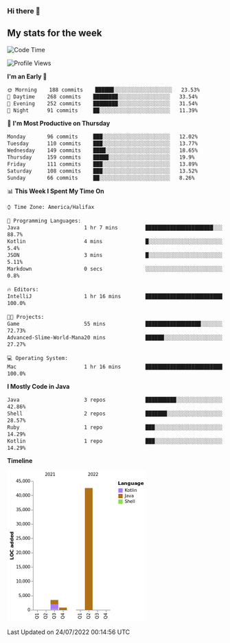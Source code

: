 ### Hi there 👋

## My stats for the week
<!--START_SECTION:waka-->
![Code Time](http://img.shields.io/badge/Code%20Time-323%20hrs%2027%20mins-blue)

![Profile Views](http://img.shields.io/badge/Profile%20Views-0-blue)

**I'm an Early 🐤** 

```text
🌞 Morning    188 commits    ██████░░░░░░░░░░░░░░░░░░░   23.53% 
🌆 Daytime    268 commits    ████████░░░░░░░░░░░░░░░░░   33.54% 
🌃 Evening    252 commits    ████████░░░░░░░░░░░░░░░░░   31.54% 
🌙 Night      91 commits     ██░░░░░░░░░░░░░░░░░░░░░░░   11.39%

```
📅 **I'm Most Productive on Thursday** 

```text
Monday       96 commits     ███░░░░░░░░░░░░░░░░░░░░░░   12.02% 
Tuesday      110 commits    ███░░░░░░░░░░░░░░░░░░░░░░   13.77% 
Wednesday    149 commits    ████░░░░░░░░░░░░░░░░░░░░░   18.65% 
Thursday     159 commits    █████░░░░░░░░░░░░░░░░░░░░   19.9% 
Friday       111 commits    ███░░░░░░░░░░░░░░░░░░░░░░   13.89% 
Saturday     108 commits    ███░░░░░░░░░░░░░░░░░░░░░░   13.52% 
Sunday       66 commits     ██░░░░░░░░░░░░░░░░░░░░░░░   8.26%

```


📊 **This Week I Spent My Time On** 

```text
⌚︎ Time Zone: America/Halifax

💬 Programming Languages: 
Java                     1 hr 7 mins         ██████████████████████░░░   88.7% 
Kotlin                   4 mins              █░░░░░░░░░░░░░░░░░░░░░░░░   5.4% 
JSON                     3 mins              █░░░░░░░░░░░░░░░░░░░░░░░░   5.11% 
Markdown                 0 secs              ░░░░░░░░░░░░░░░░░░░░░░░░░   0.8%

🔥 Editors: 
IntelliJ                 1 hr 16 mins        █████████████████████████   100.0%

🐱‍💻 Projects: 
Game                     55 mins             ██████████████████░░░░░░░   72.73% 
Advanced-Slime-World-Mana20 mins             ██████░░░░░░░░░░░░░░░░░░░   27.27%

💻 Operating System: 
Mac                      1 hr 16 mins        █████████████████████████   100.0%

```

**I Mostly Code in Java** 

```text
Java                     3 repos             ██████████░░░░░░░░░░░░░░░   42.86% 
Shell                    2 repos             ███████░░░░░░░░░░░░░░░░░░   28.57% 
Ruby                     1 repo              ███░░░░░░░░░░░░░░░░░░░░░░   14.29% 
Kotlin                   1 repo              ███░░░░░░░░░░░░░░░░░░░░░░   14.29%

```


**Timeline**

![Chart not found](https://raw.githubusercontent.com/lyndseyy/lyndseyy/main/charts/bar_graph.png) 


 Last Updated on 24/07/2022 00:14:56 UTC
<!--END_SECTION:waka-->